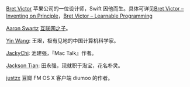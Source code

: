 [Bret Victor](https://github.com/worrydream)
苹果公司的一位设计师，Swift 因他而生。具体可详见[Bret Victor – Inventing on Principle][4]，[Bret Victor – Learnable Programming][5]

[Aaron Swartz](https://github.com/aaronsw)
[互联网之子][3]。

[Yin Wang][6]: 王垠，极有见地的中国计算机科学家。

[JackyChi][7]: 池建强，『Mac Talk』作者。

[Jackson Tian][8]: 田永强，现就职于淘宝，花名朴灵。

[justzx](https://github.com/justzx2011)
豆瓣 FM OS X 客户端 diumoo 的作者。

[3]: http://coolshell.cn/articles/11928.html
[4]: http://coolshell.cn/articles/6775.html
[5]: http://coolshell.cn/articles/8387.html
[6]: https://github.com/yinwang0
[7]: https://github.com/jackychi
[8]: https://github.com/JacksonTian
